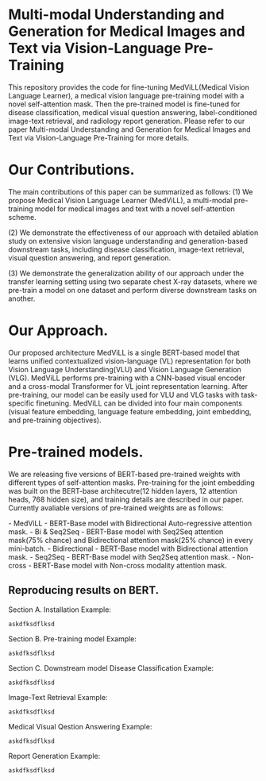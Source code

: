 # Multi-modal Understanding and Generation for Medical Images and Text via Vision-Language Pre-Training
This repository provides the code for fine-tuning MedViLL(Medical Vision Language Learner), a medical vision language pre-training model with a novel self-attention mask. Then the pre-trained model is fine-tuned for disease classification, medical visual question answering, label-conditioned image-text retrieval, and radiology report generation. Please refer to our paper Multi-modal Understanding and Generation for Medical Images and Text via Vision-Language Pre-Training for more details.


# Our Contributions.
The main contributions of this paper can be summarized as follows:
(1) We propose Medical Vision Language Learner (MedViLL), a multi-modal pre-training model for medical images and text with a novel self-attention scheme.

(2) We demonstrate the effectiveness of our approach with detailed ablation study on extensive vision language understanding and generation-based downstream tasks, including disease classification, image-text retrieval, visual question answering, and report generation.

(3) We demonstrate the generalization ability of our approach under the transfer learning setting using two separate chest X-ray datasets, where we pre-train a model on one dataset and perform diverse downstream tasks on another.


# Our Approach.
Our proposed architecture MedViLL is a single BERT-based model that learns unified contextualized vision-language (VL) representation for both Vision Language Understanding(VLU) and Vision Language Generation (VLG). MedViLL performs pre-training with a CNN-based visual encoder and a cross-modal Transformer for VL joint representation learning. After pre-training, our model can be easily used for VLU and VLG tasks with task-specific finetuning. MedViLL can be divided into four main components (visual feature embedding, language feature embedding, joint embedding, and pre-training objectives).


# Pre-trained models.
We are releasing five versions of BERT-based pre-trained weights with different types of self-attention masks. Pre-training for the joint embedding was built on the BERT-base architecutre(12 hidden layers, 12 attention heads, 768 hidden size), and training details are described in our paper. Currently avaliable versions of pre-trained weights are as follows:

<Pre-trained model will be updated>
- MedViLL - BERT-Base model with Bidirectional Auto-regressive attention mask.
- Bi & Seq2Seq - BERT-Base model with Seq2Seq attention mask(75% chance) and Bidirectional attention mask(25% chance) in every mini-batch.
- Bidirectional - BERT-Base model with Bidirectional attention mask.
- Seq2Seq - BERT-Base model with Seq2Seq attention mask.
- Non-cross - BERT-Base model with Non-cross modality attention mask.

## Reproducing results on BERT.
Section A. Installation
Example:
```
askdfksdflksd
```


Section B. Pre-training model
Example:
```
askdfksdflksd
```



Section C. Downstream model
Disease Classification
Example:
```
askdfksdflksd
```

Image-Text Retrieval
Example:
```
askdfksdflksd
```

Medical Visual Qestion Answering
Example:
```
askdfksdflksd
```

Report Generation
Example:
```
askdfksdflksd
```
